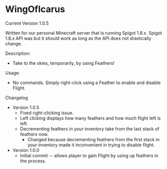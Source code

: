 # WingOfIcarus

Current Version 1.0.5

Written for our personal Minecraft server that is running Spigot 1.8.x. Spigot 1.8.x API was but it should work as long as the API does not drastically change.

Description:
- Take to the skies, temporarily, by using Feathers!

Usage:
- No commands. Simply right-click using a Feather to enable and disable Flight.

Changelog
- Version 1.0.5
    - Fixed right-clicking issue.
    - Left clicking displays how many feathers and how much flight left is left.
    - Decrementing feathers in your inventory take from the last stack of feathers now.
        - Changed because decrementing feathers from the first stack in your inventory made it inconvenient in trying to disable flight.
- Version 1.0.0
    - Initial commit -- allows player to gain Flight by using up feathers in the process.